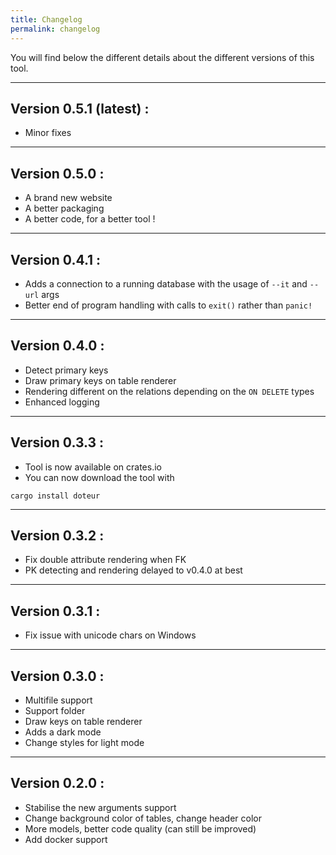 ```yaml
---
title: Changelog
permalink: changelog
---
```


You will find below the different details about the different versions of this tool.

---

## Version 0.5.1 (latest) :

- Minor fixes

---

## Version 0.5.0 :

- A brand new website
- A better packaging 
- A better code, for a better tool !

---

## Version 0.4.1 :

- Adds a connection to a running database with the usage of `--it` and `--url` args
- Better end of program handling with calls to `exit()` rather than `panic!`

---

## Version 0.4.0 :

- Detect primary keys
- Draw primary keys on table renderer
- Rendering different on the relations depending on the `ON DELETE` types
- Enhanced logging

---

## Version 0.3.3 :

- Tool is now available on crates.io
- You can now download the tool with

```
cargo install doteur
```

---

## Version 0.3.2 :

- Fix double attribute rendering when FK
- PK detecting and rendering delayed to v0.4.0 at best

---

## Version 0.3.1 :

- Fix issue with unicode chars on Windows

---

## Version 0.3.0 :

- Multifile support
- Support folder
- Draw keys on table renderer
- Adds a dark mode
- Change styles for light mode

---

## Version 0.2.0 :
 
- Stabilise the new arguments support
- Change background color of tables, change header color
- More models, better code quality (can still be improved)
- Add docker support




